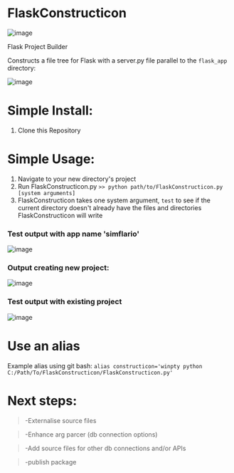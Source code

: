 # FlaskConstructicon
![image](https://user-images.githubusercontent.com/75331586/177195753-b57551ca-c7ab-4299-9b7d-8da8c0b321f5.png)

Flask Project Builder

Constructs a file tree for Flask with a server.py file parallel to the `flask_app` directory:

![image](https://user-images.githubusercontent.com/75331586/177196250-5b0ae026-6562-4c08-b999-96f47b3374c9.png)

# Simple Install:
1) Clone this Repository

# Simple Usage:
1) Navigate to your new directory's project
2) Run FlaskConstructicon.py
`>> python path/to/FlaskConstructicon.py [system arguments]`
3) FlaskConstructicon takes one system argument, `test` to see if the current directory doesn't already have the files and directories FlaskConstructicon will write

<h3>Test output with app name 'simflario'</h3>

![image](https://user-images.githubusercontent.com/75331586/177205506-3f16de96-5529-4477-9389-3990d98a17e5.png)

<h3>Output creating new project:</h3>

![image](https://user-images.githubusercontent.com/75331586/177205567-201293c7-ff16-4b6a-94ab-d86dc46361bd.png)

<h3>Test output with existing project</h3>

![image](https://user-images.githubusercontent.com/75331586/177206044-cb80e453-f0b1-41d8-bb93-112852821a57.png)


# Use an alias
Example alias using git bash:
`alias constructicon='winpty python C:/Path/To/FlaskConstructicon/FlaskConstructicon.py'`

# Next steps:
>-Externalise source files

>-Enhance arg parcer (db connection options)

>-Add source files for other db connections and/or APIs

>-publish package
